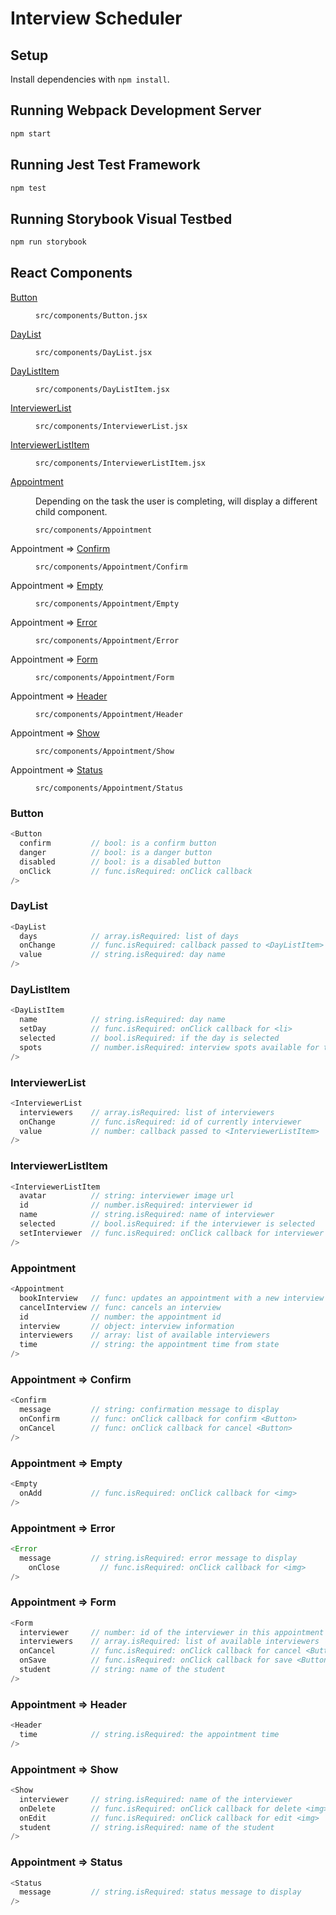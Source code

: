 # Interview Scheduler

## Setup

Install dependencies with `npm install`.

## Running Webpack Development Server

```sh
npm start
```

## Running Jest Test Framework

```sh
npm test
```

## Running Storybook Visual Testbed

```sh
npm run storybook
```

## React Components

<dl>
<dt><a href="#components_Button">Button</a></dt>
<dd><p><code>src/components/Button.jsx</code></dd>
<dt><a href="#components_DayList">DayList</a></dt>
<dd><p><code>src/components/DayList.jsx</code></dd>
<dt><a href="#components_DayListItem">DayListItem</a></dt>
<dd><p><code>src/components/DayListItem.jsx</code></dd>
<dt><a href="#components_InterviewerList">InterviewerList</a></dt>
<dd><p><code>src/components/InterviewerList.jsx</code></dd>
<dt><a href="#components_InterviewerListItem">InterviewerListItem</a></dt>
<dd><p><code>src/components/InterviewerListItem.jsx</code></dd>
<dt><a href="#components__Appointment">Appointment</a></dt>
<dd><p>Depending on the task the user is completing, will display a different child component.</p>
<p><code>src/components/Appointment</code></p></dd>
<dt>Appointment ⇒ <a href="#components__Appointment_Confirm">Confirm</a></dt>
<dd><p><code>src/components/Appointment/Confirm</code></p></dd>
<dt>Appointment ⇒ <a href="#components__Appointment_Empty">Empty</a></dt>
<dd><p><code>src/components/Appointment/Empty</code></p></dd>
<dt>Appointment ⇒ <a href="#components__Appointment_Error">Error</a></dt>
<dd><p><code>src/components/Appointment/Error</code></p></dd>
<dt>Appointment ⇒ <a href="#components__Appointment_Form">Form</a></dt>
<dd><p><code>src/components/Appointment/Form</code></p></dd>
<dt>Appointment ⇒ <a href="#components__Appointment_Header">Header</a></dt>
<dd><p><code>src/components/Appointment/Header</code></p></dd>
<dt>Appointment ⇒ <a href="#components__Appointment_Show">Show</a></dt>
<dd><p><code>src/components/Appointment/Show</code></p></dd>
<dt>Appointment ⇒ <a href="#components__Appointment_Status">Status</a></dt>
<dd><p><code>src/components/Appointment/Status</code></p></dd>
</dl>

<a name="components_Button"></a>

### Button

```js
<Button
  confirm         // bool: is a confirm button
  danger          // bool: is a danger button
  disabled        // bool: is a disabled button
  onClick         // func.isRequired: onClick callback
/>
```
<a name="components_DayList"></a>

### DayList

```js
<DayList
  days            // array.isRequired: list of days
  onChange        // func.isRequired: callback passed to <DayListItem>
  value           // string.isRequired: day name
/>
```
<a name="components_DayListItem"></a>

### DayListItem

```js
<DayListItem
  name            // string.isRequired: day name
  setDay          // func.isRequired: onClick callback for <li>
  selected        // bool.isRequired: if the day is selected
  spots           // number.isRequired: interview spots available for the day
/>
```
<a name="components_InterviewerList"></a>

### InterviewerList

```js
<InterviewerList
  interviewers    // array.isRequired: list of interviewers
  onChange        // func.isRequired: id of currently interviewer
  value           // number: callback passed to <InterviewerListItem>
/>
```
<a name="components_InterviewerListItem"></a>

### InterviewerListItem

```js
<InterviewerListItem
  avatar          // string: interviewer image url
  id              // number.isRequired: interviewer id
  name            // string.isRequired: name of interviewer 
  selected        // bool.isRequired: if the interviewer is selected
  setInterviewer  // func.isRequired: onClick callback for interviewer <img>
/>
```
<a name="components__Appointment"></a>

### Appointment

```js
<Appointment
  bookInterview   // func: updates an appointment with a new interview
  cancelInterview // func: cancels an interview
  id              // number: the appointment id
  interview       // object: interview information
  interviewers    // array: list of available interviewers
  time            // string: the appointment time from state
/>
```
<a name="components__Appointment_Confirm"></a>

### Appointment ⇒ Confirm

```js
<Confirm
  message         // string: confirmation message to display
  onConfirm       // func: onClick callback for confirm <Button>
  onCancel        // func: onClick callback for cancel <Button> 
/>
```
<a name="components__Appointment_Empty"></a>

### Appointment ⇒ Empty

```js
<Empty
  onAdd           // func.isRequired: onClick callback for <img>
/>
```
<a name="components__Appointment_Error"></a>

### Appointment ⇒ Error

```js
<Error
  message         // string.isRequired: error message to display
	onClose         // func.isRequired: onClick callback for <img>
/>
```
<a name="components__Appointment_Form"></a>

### Appointment ⇒ Form

```js
<Form
  interviewer     // number: id of the interviewer in this appointment
  interviewers    // array.isRequired: list of available interviewers
  onCancel        // func.isRequired: onClick callback for cancel <Button>
  onSave          // func.isRequired: onClick callback for save <Button>
  student         // string: name of the student
/>
```
<a name="components__Appointment_Header"></a>

### Appointment ⇒ Header

```js
<Header
  time            // string.isRequired: the appointment time
/>
```
<a name="components__Appointment_Show"></a>

### Appointment ⇒ Show

```js
<Show
  interviewer     // string.isRequired: name of the interviewer
  onDelete        // func.isRequired: onClick callback for delete <img>
  onEdit          // func.isRequired: onClick callback for edit <img>
  student         // string.isRequired: name of the student
/>
```
<a name="components__Appointment_Status"></a>

### Appointment ⇒ Status

```js
<Status
  message         // string.isRequired: status message to display
/>
```

